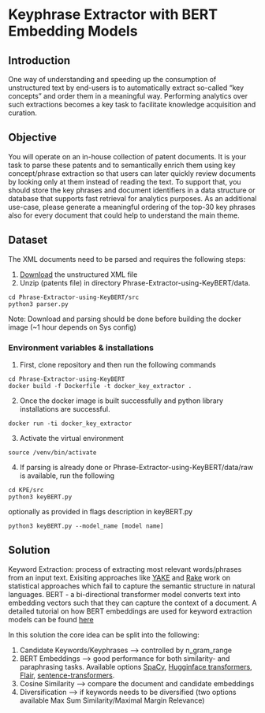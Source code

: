 # Keyphrase Extractor with BERT Embedding Models

## Introduction
One way of understanding and speeding up the consumption of unstructured text by end-users is to automatically extract
so-called “key concepts” and order them in a meaningful way. Performing analytics over such extractions becomes a key 
task to facilitate knowledge acquisition and curation.

## Objective
You will operate on an in-house collection of patent documents. It is your task to parse these patents and to semantically 
enrich them using key concept/phrase extraction so that users can later quickly review documents by looking only at them
instead of reading the text. To support that, you should store the key phrases and document identifiers in a 
data structure or database that supports fast retrieval for analytics purposes.  As an additional use-case, please 
generate a meaningful ordering of the top-30 key phrases also for every document that could help to understand the main theme.

## Dataset 

The XML documents need to be parsed and requires the following steps:
1. [Download](https://databricksexternal.blob.core.windows.net/hiring/patents.zip?sp=r&st=2021-10-07T23:09:03Z&se=2021-10-31T08:09:03Z&spr=https&sv=2020-08-04&sr=b&sig=uR36HP3kCEDY9aPc0mvZFzLnblodA9adxQRTYTc6O6M%3D) the unstructured XML file
2. Unzip (patents file)  in directory Phrase-Extractor-using-KeyBERT/data.

```
cd Phrase-Extractor-using-KeyBERT/src
python3 parser.py
```
Note: Download and parsing should be done before building the docker image (~1 hour depends on Sys config)

### Environment variables & installations

1. First, clone repository and then run the following commands
```
cd Phrase-Extractor-using-KeyBERT
docker build -f Dockerfile -t docker_key_extractor .
```

2. Once the docker image is built successfully and python library installations are successful.
```
docker run -ti docker_key_extractor
```

3. Activate the virtual environment
```
source /venv/bin/activate
```

4. If parsing is already done or Phrase-Extractor-using-KeyBERT/data/raw is available, run the following
```
cd KPE/src
python3 keyBERT.py 
```
optionally as provided in flags description in keyBERT.py
```
python3 keyBERT.py --model_name [model name] 
```


## Solution

Keyword Extraction: process of extracting most relevant words/phrases from an input text. 
Exisiting approaches like [YAKE](#https://github.com/LIAAD/yake) and [Rake](#https://github.com/aneesha/RAKE) work on 
statistical approaches which fail to capture the semantic structure in natural languages. 
BERT - a bi-directional transformer model converts text into embedding vectors such that they can capture the context of 
a document. A detailed tutorial on how BERT embeddings are used for keyword extraction models can be found [here](#https://towardsdatascience.com/keyword-extraction-with-bert-724efca412ea)


In this solution the core idea can be split into the following:

1. Candidate Keywords/Keyphrases --> controlled by n_gram_range
2. BERT Embeddings --> good performance for both similarity- and paraphrasing tasks. Available options [SpaCy](#https://spacy.io/), [Hugginface transformers](#https://github.com/huggingface/transformers),
[Flair](#https://github.com/flairNLP/), [sentence-transformers](#https://www.sbert.net/).
3. Cosine Similarity --> compare the document and candidate embeddings
4. Diversification --> if keywords needs to be diversified (two options available Max Sum Similarity/Maximal Margin Relevance)
